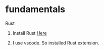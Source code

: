 # fundamentals
Rust

1. Install Rust [Here](https://www.rust-lang.org/tools/install)

2. I use vscode. So installed Rust extension.
